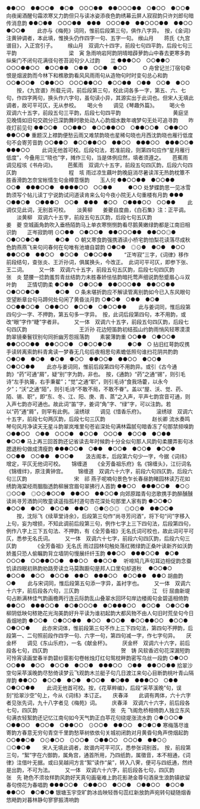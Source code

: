 <!-- { "loadSidebar": true } -->
●●○○　●●○○●　●○●　○○○●●　●●○○○●●　○●○○　●○○●
向夜阑酒醒句霜浓寒又力韵但只与读冰姿添夜色韵绣幕云屏人寂寂韵只许刘郎句暗传消息韵
●●○●●　○○○●●　●●●　○○○●●　●●○○○●●　●●○○　●○○● 
 　　此亦与《梅苑》词同，惟前后段第三句，俱作八字异。　按，《金词》注黄钟调者，本此填，惟换头仍作四字一句、五字一句。 
缑山月　　蒋氏《九宫谱目》，入正宫引子。 
　　缑山月　双调六十四字，前段七句四平韵，后段七句三平韵　　　　　　　　　　梁　寅 
急雨响岩阿韵阴晴暗薜萝韵山中春去更寒多韵纵柴门不闭句花满径句苍苔润句少人过韵　　兰
●●●○○　○○●●○　○○○●●○○　●○○●●　○●●　○○●　●○○　　　○
舟曾记兰汀宿句牵恨是烟波韵而今林下和樵歌韵看风风雨雨句从造物句时时变句总心和韵
○○●○○●　○●●○○　○○○●●○○　●○○●●　○●●　○○●　●○○ 
 　　按，《九宫谱》所载元词，前后段第三句，校此词各多一字，第五、六、七句，作四字两句，换头作六字句，虽句读小异，其源实出于此词也。但宋人无填此调者，故可平可仄，无从参校。 
　 
喝火令　　调见《琴趣外篇》。 
　　喝火令　双调六十五字，前段五句三平韵，后段七句四平韵　　　　　　　　　　黄庭坚 
见晚情如旧句交疏分已深韵舞时歌处动人心韵烟水数年魂梦句无处可追寻韵　　昨夜灯前见句
●●○○●　○○●●○　●○○●●○○　○●●○○●　○●●○○　　　●●○○●
重题汉上襟韵便愁云雨又难禁韵晓也星稀句晓也月西沈韵晓也雁行低度句不会寄芳音韵
○○●●○　●○○●●○○　●●○○　●●●○○　●●●○○●　●●●○○ 
 　　此词无他首可校。后段句法，若准前段，则第四句应作“星月雁行低度”，今叠用三“晓也”字，摊作三句，当是体例应然，填者须遵之。 
　 
芭蕉雨　　调见程垓《书舟词》。 
　　芭蕉雨　双调六十五字，前段五句四仄韵，后段六句四仄韵　　　　　　　　　　程　垓 
雨过凉生藕叶韵晚庭消尽暑读浑无热韵枕簟不胜香滑韵怎奈宝帐情生句金樽意惬韵　　玉人何
●●○○●●　●○○●●　○○●　●●●○○●　●●●●○○　○○●●　　　●○○
处梦蝶韵思一见冰雪韵须写个帖儿读丁宁说韵试问道读肯来么句今夜小院无人句重楼有月韵
●●●　○●●○●　○●●●○　○○●　●●●　●○○　○●●●○○　○○●● 
 　　此调仅见此词，无别首可校。 
　 
淡黄柳　　姜夔自度曲，《白石集》注：正平调。 
　　淡黄柳　双调六十五字，前段五句五仄韵，后段七句五仄韵　　　　　　　　　　姜　夔 
空城画角韵吹入垂杨陌韵马上单衣寒恻恻韵看尽鹅黄嫩绿韵都是江南旧相识韵　　正岑寂韵明
⊙○●●　○●○○●　●●○○○●●　●●○○◎●　○●○○●○●　　　●○●　○
朝又寒食韵强携酒读小桥宅韵怕梨花读落尽成秋色韵燕燕飞来句问春何在句唯有池塘自碧韵
○●○●　◎⊙●　●○●　●○○　●●○○●　●●○○　●○○●　○●○○●● 
 　　“正岑寂”三字，《词律》移作前段结句，查张炎、王沂孙词，俱属换头，今改正。　此词可平可仄，即参下张、王二词。 
　　又一体　双调六十五字，前段五句五仄韵，后段七句四仄韵　　　　　　　　　　张　炎 
楚腰一捻韵羞剪青丝结韵力未胜春娇怯怯韵暗托莺声细说韵愁蹙眉心斗双叶韵　　正情切韵柔
●○●●　○●○○●　●●○○○●●　●●○○●●　○●○○●○●　　　●○●　○
条未堪折韵应不解读管离别韵如今已入东风眼句空望断章台句马蹄何处句闲了黄昏淡月韵
○●○●　○●●　●○●　○○●●○○●　○●●○○　●○○●　○●○○●● 
 　　此与姜词同，惟后段第四句少一字、不押韵，第五句多一字异。　按，此词后段第四句，本不用韵，或改“眼”字作“睫”字者非。 
　　又一体　双调六十五字，前段五句四仄韵，后段七句四仄韵　　　　　　　　　　王沂孙 
花边短笛韵初结孤山约韵雨悄风轻寒漠漠韵翠镜秦鬟钗别句同折幽芳怨摇落韵　　素裳薄韵重
○○●●　○●○○●　●●○○○●●　●●○○○●　○●○○●○●　　　●○●　○
拈旧红萼韵叹携手读转离索韵料青禽读一梦春无几句后夜相思句素蟾低照句谁扫花阴共酌韵
○●○●　●○●　●○●　●○○　●●○○●　●●○○　●○○●　○●○○●● 
 　　此亦与姜词同，惟前后段第四句不用韵异。或引《古今通韵》“药”可通“屑”，疑“别”字为韵，非也。　按，《通韵》“药”之通“锡”，则引毛诗“左手执籥，右手秉翟”；“觉”之通“职”，则引毛诗“食我场藿，以永今夕”；“沃”之通“陌”，则引毛诗“不敢不局，不敢不眷”。盖以“屋、沃、觉、药、陌、锡、职”，即“东、冬、江、阳、庚、青、蒸”之入声，平声七韵宫音可通，则入声七韵亦可通也。故此词“笛”字，姜词“角”字、“绿”字，可以注韵。若以“药”通“屑”，则罕有此例。 
滚绣球　　调见《惜香乐府》。 
　　滚绣球　双调六十五字，前段七句两仄韵，后段七句三仄韵　　　　　　　　　赵长卿 
流水奏鸣琴句风月净读天无星斗韵翠岚堆里句苍岩深处句满林霜腻句暗香冻了句那禁频嗅韵
○●●○○　○●●　○○○●　●○○●　○○○●　●○○●　●○●●　●○○●
马上再三回首韵还记省读去年时候韵十分全似句那人风韵句柔腰弄影句冰腮退粉句做成清瘦韵
●●●○○●　○●●　●○○●　●○○●　●○○●　○○●●　○○●●　●○○● 
 　　汲古阁本，后段第六句少一字，今据《词纬》增定，平仄无他词可校。 
　 
锦缠道　　《全芳备祖乐府》名《锦缠头》，江衍词名《锦缠绊》，原注黄钟宫。 
　　锦缠道　双调六十六字，前段六句四仄韵，后段六句三仄韵　　　　　　　　　宋　祁 
燕子呢喃句景色乍长春昼韵睹园林读万花如绣韵海棠经雨胭脂透韵柳展宫眉句翠拂行人首韵
●●○○　●●●○○●　●○⊙　◎○○●　◎○⊙●○○●　●●○○　●●○○●
向郊原踏青句恣歌携手韵醉醺醺读尚寻芳酒韵问牧童读遥指孤村道句杏花深处句那里人家有韵
●○○●○　●○○●　●○○　●○○●　●●○　⊙●⊙⊙◎　◎○⊙●　●●○○● 
 　　按，沈际飞《续草堂诗余》，后段第三句作“尚寻芳问酒”，将下句“问”字移入上句，妄为增损，不知此调前后段第三句，例作七字上三下四句法，后段第四句，例作八字上三下五句法、不押韵，有《全芳备祖》无名氏词可校也，故此词可平可仄，悉参无名氏词。 
　　又一体　双调六十七字，前段六句四仄韵，后段六句三仄韵　　　　《全芳备祖》无名氏 
雨过园林句触处落红微绿韵正桑叶读新齐如沃韵娇羞只恐人偷瞩韵背立墙阴句慢展纤纤玉韵
●●○○　●●●○○●　●○●　○○○●　○○●●○○●　●●○○　●●○○●
　听啼鸠几声句耳边相促韵念蚕饥读四眠初熟韵劝路旁读立马莫踟蹰句是邦人口里句却道秋
　●○○●○　●○○●　●○○　●○○●　●●○　●●●○○　●○○●●　●●○
胡曲韵
○● 
 　　此与宋词同，惟后段第五句添一字异，盖衬字也。 
　　又一体　双调六十六字，前后段各六句，三仄韵　　　　　　　　　　　　　　江　衍 
屈曲新堤句占断满林佳气韵画檐两行连云际韵乱山叠翠水回环句岸边楼阁句金碧遥相倚韵
●●○○　●●●○○●　●○●○○○●　●○●●●○○　●○○●　○●○○●
柳阴低映句秾艳花光洵美韵好升平读为谁初起韵大都风物不由人句旧时荒垒句今日香烟地韵
●○○●　○●○○●●　●○○　●○○●　●○○●●○○　●○○●　○●○○● 
 　　此亦宋词体，惟前段第三句不作上三下四句法，第四句不押韵，后段第一、二句照前段作四字一句、六字一句，第四句减一字，作七字句异。 
　 
厌金杯　　调见《东山乐府》，一名《献金杯》。 
　　厌金杯　双调六十六字，前后段各七句，四仄韵　　　　　　　　　　　　　　贺　铸 
风软香迟句花深漏短韵可怜宵读画堂春半韵碧纱窗影句卷帐烛灯红句鸳枕畔韵密写乌丝一段韵
○●○○　○○●●　●○○　●○○●　●○○●　●●●○○　○●●　●●○○●●
拾翠沙空句采苹溪晚韵尽愁倚读梦云飞观韵木兰艇子句几日渡江来句心目断韵桃叶青山隔岸韵
●●○○　●○○●　●○●　●○○●　●○●●　●●●○○　○●●　○●○○●● 
 　　此词无他首可校。按，《花草粹编》，后段“采苹溪晚”句，误刻“拾翠沙空”句上，今从《词纬》本订正。 
　 
庆春泽　　此调有两体，六十六字者见张先词，九十八字者见《梅苑》词。 
　　庆春泽　双调六十六字，前后段各七句，四仄韵　　　　　　　　　　　　　　张　先 
飞阁危桥相倚韵人独立东风句满衣轻絮韵还记忆江南句如今天气韵正白苹花句绕堤涨流水韵
⊙●⊙○○●　○●●○○　●○○●　○●●○○　⊙○○●　●●○○　●○●○●
寒梅落尽谁寄韵方春意无穷句青空千里韵愁草树依依句关城初闭韵对月黄昏句角声傍烟起韵
○○●●○●　○⊙●○○　⊙○○●　○●●○○　○○○●　●●○⊙　◎○●○● 
 　　宋人无填此调者，故谱内可平可仄，悉参张词别首。　按，前段第三句，“絮”字在六御韵，属角宫，通首所用，乃四纸韵，属徵音，本不相通，《词律》注借叶无据。或曰吴越间方言“絮”读作“枲”，转入八霁，便可与四纸通，然终是出韵，不可为法。 
　　又一体　双调六十六字，前后段各七句，四仄韵　　　　　　　　　　　　　　张　先 
艳色不须妆样韵风韵好天真句画毫难上韵花影滟金尊句酒泉生浪韵镇欲留春句傍花为春唱韵
●●●○○●　○●●○○　●○○●　○●●○○　●○○●　●●○○　●○●○●
银塘玉宇空旷韵冰齿映轻唇句蕊红新放韵声宛转句疑随烟香悠飏韵对暮林静句寥寥振清响韵
